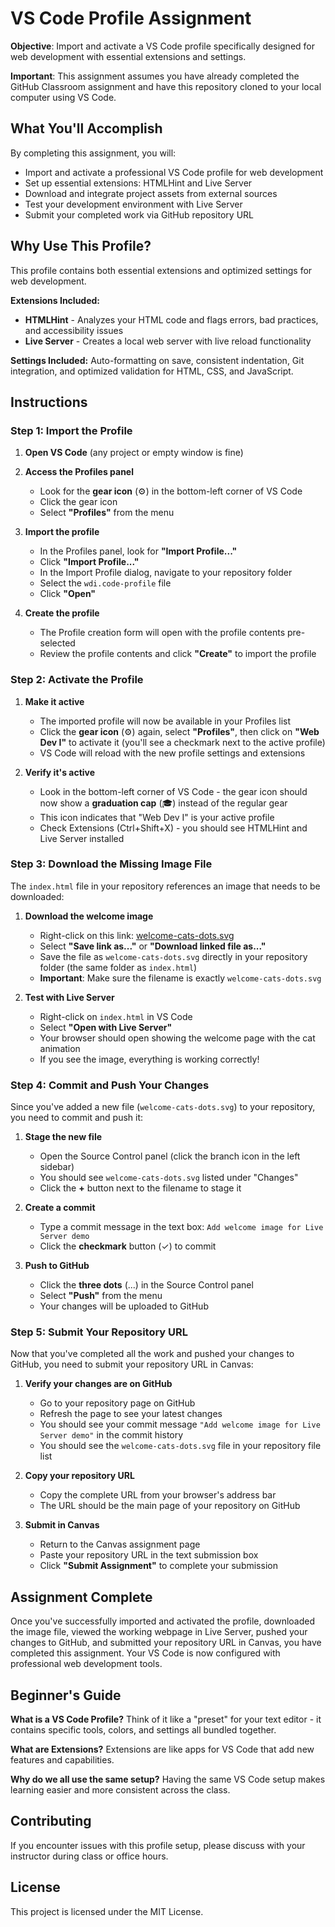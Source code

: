 # VS Code Profile Assignment

**Objective**: Import and activate a VS Code profile specifically designed for
web development with essential extensions and settings.

**Important**: This assignment assumes you have already completed the GitHub
Classroom assignment and have this repository cloned to your local computer
using VS Code.

## What You'll Accomplish

By completing this assignment, you will:

- Import and activate a professional VS Code profile for web development
- Set up essential extensions: HTMLHint and Live Server
- Download and integrate project assets from external sources
- Test your development environment with Live Server
- Submit your completed work via GitHub repository URL

## Why Use This Profile?

This profile contains both essential extensions and optimized settings for web
development.

**Extensions Included:**

- **HTMLHint** - Analyzes your HTML code and flags errors, bad practices, and
  accessibility issues
- **Live Server** - Creates a local web server with live reload functionality

**Settings Included:** Auto-formatting on save, consistent indentation, Git
integration, and optimized validation for HTML, CSS, and JavaScript.

## Instructions

### Step 1: Import the Profile

1. **Open VS Code** (any project or empty window is fine)

2. **Access the Profiles panel**
   - Look for the **gear icon** (⚙️) in the bottom-left corner of VS Code
   - Click the gear icon
   - Select **"Profiles"** from the menu

3. **Import the profile**
   - In the Profiles panel, look for **"Import Profile..."**
   - Click **"Import Profile..."**
   - In the Import Profile dialog, navigate to your repository folder
   - Select the `wdi.code-profile` file
   - Click **"Open"**

4. **Create the profile**
   - The Profile creation form will open with the profile contents pre-selected
   - Review the profile contents and click **"Create"** to import the profile

### Step 2: Activate the Profile

1. **Make it active**
   - The imported profile will now be available in your Profiles list
   - Click the **gear icon** (⚙️) again, select **"Profiles"**, then click on
     **"Web Dev I"** to activate it (you'll see a checkmark next to
     the active profile)
   - VS Code will reload with the new profile settings and extensions

2. **Verify it's active**
   - Look in the bottom-left corner of VS Code - the gear icon should now show
     a **graduation cap** (🎓) instead of the regular gear
   - This icon indicates that "Web Dev I" is your active profile
   - Check Extensions (Ctrl+Shift+X) - you should see HTMLHint and Live Server
     installed

### Step 3: Download the Missing Image File

The `index.html` file in your repository references an image that needs to be
downloaded:

1. **Download the welcome image**
   - Right-click on this link:
     [welcome-cats-dots.svg](https://raw.githubusercontent.com/RVCC-IDMX/shared-assets/main/welcome-cats-dots.svg)
   - Select **"Save link as..."** or **"Download linked file as..."**
   - Save the file as `welcome-cats-dots.svg` directly in your repository
     folder (the same folder as `index.html`)
   - **Important**: Make sure the filename is exactly `welcome-cats-dots.svg`

2. **Test with Live Server**
   - Right-click on `index.html` in VS Code
   - Select **"Open with Live Server"**
   - Your browser should open showing the welcome page with the cat animation
   - If you see the image, everything is working correctly!

### Step 4: Commit and Push Your Changes

Since you've added a new file (`welcome-cats-dots.svg`) to your repository,
you need to commit and push it:

1. **Stage the new file**
   - Open the Source Control panel (click the branch icon in the left sidebar)
   - You should see `welcome-cats-dots.svg` listed under "Changes"
   - Click the **+** button next to the filename to stage it

2. **Create a commit**
   - Type a commit message in the text box: `Add welcome image for Live Server demo`
   - Click the **checkmark** button (✓) to commit

3. **Push to GitHub**
   - Click the **three dots** (...) in the Source Control panel
   - Select **"Push"** from the menu
   - Your changes will be uploaded to GitHub

### Step 5: Submit Your Repository URL

Now that you've completed all the work and pushed your changes to GitHub, you
need to submit your repository URL in Canvas:

1. **Verify your changes are on GitHub**
   - Go to your repository page on GitHub
   - Refresh the page to see your latest changes
   - You should see your commit message `"Add welcome image for Live Server demo"`
     in the commit history
   - You should see the `welcome-cats-dots.svg` file in your repository file list

2. **Copy your repository URL**
   - Copy the complete URL from your browser's address bar
   - The URL should be the main page of your repository on GitHub

3. **Submit in Canvas**
   - Return to the Canvas assignment page
   - Paste your repository URL in the text submission box
   - Click **"Submit Assignment"** to complete your submission

## Assignment Complete

Once you've successfully imported and activated the profile, downloaded the
image file, viewed the working webpage in Live Server, pushed your changes to
GitHub, and submitted your repository URL in Canvas, you have completed this
assignment. Your VS Code is now configured with professional web development
tools.

## Beginner's Guide

**What is a VS Code Profile?** Think of it like a "preset" for your text
editor - it contains specific tools, colors, and settings all bundled together.

**What are Extensions?** Extensions are like apps for VS Code that add new
features and capabilities.

**Why do we all use the same setup?** Having the same VS Code setup makes
learning easier and more consistent across the class.

## Contributing

If you encounter issues with this profile setup, please discuss with your
instructor during class or office hours.

## License

This project is licensed under the MIT License.
